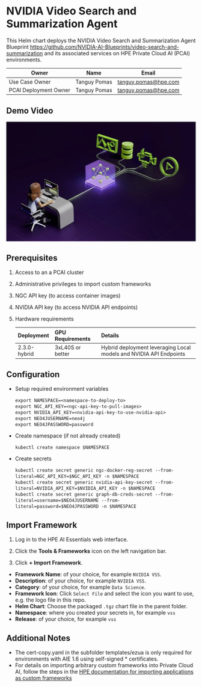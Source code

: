 # NVIDIA Video Search and Summarization Agent
This Helm chart deploys the NVIDIA Video Search and Summarization Agent Blueprint https://github.com/NVIDIA-AI-Blueprints/video-search-and-summarization and its associated services on HPE Private Cloud AI (PCAI) environments.

| Owner                       | Name                              | Email                                     |
| ----------------------------|-----------------------------------|-------------------------------------------|
| Use Case Owner              | Tanguy Pomas                      | tanguy.pomas@hpe.com                      |
| PCAI Deployment Owner       | Tanguy Pomas                      | tanguy.pomas@hpe.com                      |

## Demo Video
[![VSS-demo-video](video-search-and-summarization.jpg)](https://storage.googleapis.com/ai-solution-engineering-videos/public/NVIDIA-VSS-demo.mp4)


## Prerequisites
1. Access to an a PCAI cluster
2. Administrative privileges to import custom frameworks
3. NGC API key (to access container images)
4. NVIDIA API key (to access NVIDIA API endpoints)
5. Hardware requirements

    | Deployment                    | GPU Requirements  | Details                                                               |
    |-------------------------------|-------------------|-----------------------------------------------------------------------|
    | 2.3.0-hybrid                  | 3xL40S or better  | Hybrid deployment leveraging Local models and NVIDIA API Endpoints    |

## Configuration
- Setup required environment variables
    ```
    export NAMESPACE=<namespace-to-deploy-to>
    export NGC_API_KEY=<ngc-api-key-to-pull-images>
    export NVIDIA_API_KEY=<nvidia-api-key-to-use-nvidia-api>
    export NEO4JUSERNAME=neo4j
    export NEO4JPASSWORD=password
    ```
- Create namespace (if not already created)
    ```
    kubectl create namespace $NAMESPACE
    ```
- Create secrets
    ```
    kubectl create secret generic ngc-docker-reg-secret --from-literal=NGC_API_KEY=$NGC_API_KEY -n $NAMESPACE
    kubectl create secret generic nvidia-api-key-secret --from-literal=NVIDIA_API_KEY=$NVIDIA_API_KEY -n $NAMESPACE
    kubectl create secret generic graph-db-creds-secret --from-literal=username=$NEO4JUSERNAME --from-literal=password=$NEO4JPASSWORD -n $NAMESPACE
    ```

## Import Framework
1. Log in to the HPE AI Essentials web interface.

2. Click the **Tools & Frameworks** icon on the left navigation bar.

3. Click **+ Import Framework**.

- **Framework Name**: of your choice, for example `NVIDIA VSS`.
- **Description**: of your choice, for example `NVIDIA VSS`.
- **Category**: of your choice, for example `Data Science`.
- **Framework Icon**: Click `Select File` and select the icon you want to use, e.g. the logo file in this repo.
- **Helm Chart**: Choose the packaged `.tgz` chart file in the parent folder.
- **Namespace**: where you created your secrets in, for example `vss`
- **Release**: of your choice, for example `vss`

## Additional Notes
* The cert-copy.yaml in the subfolder templates/ezua is only required for environments with AIE 1.6 using self-signed * certificates. 
* For details on importing arbitrary custom frameworks into Private Cloud AI, follow the steps in the [HPE documentation for importing applications as custom frameworks](https://support.hpe.com/hpesc/public/docDisplay?docId=a00aie16hen_us&page=ManageClusters/importing-applications.html)
